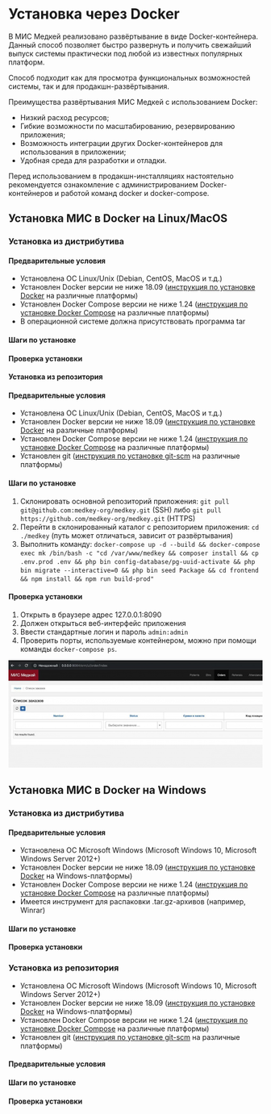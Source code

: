 # Установка через Docker

В МИС Медкей реализовано развёртывание в виде Docker-контейнера. Данный способ позволяет быстро развернуть и получить свежайший выпуск системы практически под любой из известных популярных платформ.

Способ подходит как для просмотра функциональных возможностей системы, так и для продакшн-развёртывания.

Преимущества развёртывания МИС Медкей с использованием Docker:

* Низкий расход ресурсов;
* Гибкие возможности по масштабированию, резервированию приложения;
* Возможность интеграции других Docker-контейнеров для использования в приложении;
* Удобная среда для разработки и отладки.

Перед использованием в продакшн-инсталляциях настоятельно рекомендуется ознакомление с администрированием Docker-контейнеров и работой команд docker и docker-compose.

## Установка МИС в Docker на Linux/MacOS

### Установка из дистрибутива

#### **Предварительные условия**

* Установлена ОС Linux/Unix \(Debian, CentOS, MacOS и т.д.\)
* Установлен Docker версии не ниже 18.09 \([инструкция по установке Docker](https://docs.docker.com/install/) на различные платформы\)
* Установлен Docker Compose версии не ниже 1.24 \([инструкция по установке Docker Compose](https://docs.docker.com/compose/install/) на различные платформы\)
* В операционной системе должна присутствовать программа tar

#### **Шаги по установке**

#### **Проверка установки**

#### Установка из репозитория

#### **Предварительные условия**

* Установлена ОС Linux/Unix \(Debian, CentOS, MacOS и т.д.\)
* Установлен Docker версии не ниже 18.09 \([инструкция по установке Docker](https://docs.docker.com/install/) на различные платформы\)
* Установлен Docker Compose версии не ниже 1.24 \([инструкция по установке Docker Compose](https://docs.docker.com/compose/install/) на различные платформы\)
* Установлен git \([инструкция по установке git-scm](https://git-scm.com/book/en/v2/Getting-Started-Installing-Git) на различные платформы\)

#### **Шаги по установке**

1. Склонировать основной репозиторий приложения: `git pull git@github.com:medkey-org/medkey.git` \(SSH\) либо `git pull https://github.com/medkey-org/medkey.git` \(HTTPS\)
2. Перейти в склонированный каталог с репозиторием приложения: `cd ./medkey` \(путь может отличаться, зависит от развёртывания\)
3. Выполнить команду: `docker-compose up -d --build && docker-compose exec mk /bin/bash -c "cd /var/www/medkey && composer install && cp .env.prod .env && php bin config-database/pg-uuid-activate && php bin migrate --interactive=0 && php bin seed Package && cd frontend && npm install && npm run build-prod"`

#### **Проверка установки**

1. Открыть в браузере адрес 127.0.0.1:8090
2. Должен открыться веб-интерфейс приложения
3. Ввести стандартные логин и пароль `admin:admin`
4. Проверить порты, используемые контейнером, можно при помощи команды `docker-compose ps`.

![&#x412;&#x435;&#x431;-&#x438;&#x43D;&#x442;&#x435;&#x440;&#x444;&#x435;&#x439;&#x441; &#x41C;&#x418;&#x421; &#x41C;&#x435;&#x434;&#x43A;&#x435;&#x439;, &#x437;&#x430;&#x43F;&#x443;&#x449;&#x435;&#x43D;&#x43D;&#x43E;&#x433;&#x43E; &#x447;&#x435;&#x440;&#x435;&#x437; Docker](../../.gitbook/assets/image%20%2815%29.png)

## Установка МИС в Docker на Windows

### Установка из дистрибутива

#### **Предварительные условия**

* Установлена ОС Microsoft Windows \(Microsoft Windows 10, Microsoft Windows Server 2012+\)
* Установлен Docker версии не ниже 18.09 \([инструкция по установке Docker](https://docs.docker.com/docker-for-windows/install/) на Windows-платформы\)
* Установлен Docker Compose версии не ниже 1.24 \([инструкция по установке Docker Compose](https://docs.docker.com/compose/install/) на различные платформы\)
* Имеется инструмент для распаковки .tar.gz-архивов \(например, Winrar\)

#### **Шаги по установке**

#### **Проверка установки**

### Установка из репозитория

* Установлена ОС Microsoft Windows \(Microsoft Windows 10, Microsoft Windows Server 2012+\)
* Установлен Docker версии не ниже 18.09 \([инструкция по установке Docker](https://docs.docker.com/docker-for-windows/install/) на Windows-платформы\)
* Установлен Docker Compose версии не ниже 1.24 \([инструкция по установке Docker Compose](https://docs.docker.com/compose/install/) на различные платформы\)
* Установлен git \([инструкция по установке git-scm](https://git-scm.com/book/en/v2/Getting-Started-Installing-Git) на различные платформы\)

#### **Предварительные условия**

#### **Шаги по установке**

#### **Проверка установки**

